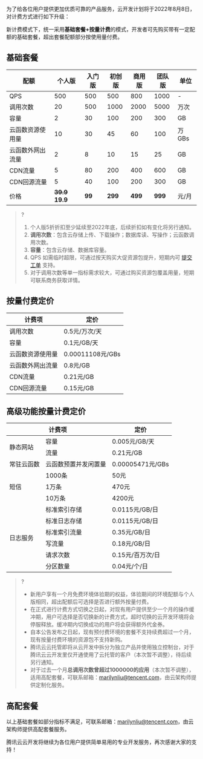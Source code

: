 
为了给各位用户提供更加优质可靠的产品服务，云开发计划将于2022年8月8日，对计费方式进行如下升级：

新计费模式下，统一采用**基础套餐+按量计费**的模式，开发者可先购买带有一定配额的基础套餐，超出套餐配额部分按使用量付费。

## 基础套餐

| 配额 | 个人版 | 入门版 | 初创版 | 商用版 | 团队版| 单位
| --- | --- | --- | --- | --- |  --- | --- |
| QPS | 500 | 500 | 500 | 800  | 1000  | - |
| 调用次数| 20 | 500 | 1000 | 2000 | 5000  | 万次 
| 容量 | 2 | 30 | 100 | 200 | 300  | GB 
| 云函数资源使用量 | 10 | 30 | 45 | 60  | 100 | 万GBs 
| 云函数外网出流量  | 2 | 8 | 10 | 15 | 25  | GB 
| CDN流量 | 5 | 80| 200  | 400 | 600  | GB |
| CDN回源流量 | 5 | 40 | 100 | 200 | 300  | GB |
| 价格 | **~~39.9~~ 19.9** | **99** | **299** | **499**  | **999**  | 元/月 |



>?
>1. 个人版5折折扣至少延续至2022年底，后续折扣如有变化将另行通知。
>2. **调用次数**：包含云存储上传、下载操作；数据库读、写操作；云函数调用次数。
>3. **容量**：包含云存储、数据库容量。
>4. QPS 如需临时超限，可通过按天购买大促资源包提升，短期内可 [提交工单](https://console.cloud.tencent.com/workorder/category) 支持。
>5. 对于调用次数等单一指标需求较大，可通过购买资源包覆盖用量，短期可联系商务获取详情。



## 按量付费定价

| 计费项 | 定价 |  
| --- | --- | 
| 调用次数  | 0.5元/万次/天 |
| 容量 | 0.1元/GB/天
| 云函数资源使用量 | 0.00011108元/GBs
| 云函数外网出流量  |  0.8元/GB
| CDN流量 | 0.21元/GB
| CDN回源流量 | 0.15元/GB


## 高级功能按量计费定价
<table>
<thead>
<tr>
<th colspan = "2">计费项</th>
<th>定价</th>
</tr>
</thead>
<tbody><tr>
<td rowspan = "2">静态网站</td>
<td>容量</td>
<td>0.005元/GB/天</td>
</tr>
<tr>
<td>流量</td>
<td>0.21元/GB</td>
</tr>
<tr>
<td>常驻云函数</td>
<td>云函数预置并发闲置量</td>
<td>0.00005471元/GBs</td>
</tr>
<tr>
<td rowspan = "3">短信</td>
<td>1000条</td>
<td>50元</td>
</tr>
<tr>
<td>1万条</td>
<td>470元</td>
</tr>
<tr>
<td>10万条</td>
<td>4200元</td>
</tr>
<tr>
<td rowspan = "6">日志服务</td>
<td>标准索引存储</td>
<td>0.0115元/GB/日</td>
</tr>
<tr>
<td>标准日志存储</td>
<td>0.0115元/GB/日</td>
</tr>
<tr>
<td>标准索引流量</td>
<td>0.35元/GB/日</td>
</tr>
<tr>
<td>写流量</td>
<td>0.18元/GB/日</td>
</tr>
<tr>
<td>请求次数</td>
<td>0.15元/百万次/日</td>
</tr>
<tr>
<td>分区数量</td>
<td>0.04元/个/日</td>
</tr>
</tbody></table>


>?
>- 新用户享有一个月免费环境体验期的权益，体验期间的环境配额与个人版相同，超出配额后可选择是否进行额外按量付费。
>- 在正式进行计费方式切换之日起，对现有用户提供至少一个月的操作缓冲期，用户可选择是否切换新的计费方式，超时切换的云开发环境将会停服释放。缓冲期内切换成功的用户将会获得额外代金券。
>- 自本公告发布之日起，现有预付费环境的套餐不支持续费超过一个月，现有按量付费环境的资源包不支持新购。
>- 腾讯云云托管即将从云开发中拆分为独立产品并使用独立控制台，对于腾讯云云开发里仅开通使用了云托管的客户（本次暂不调整），待后续另行通知。
>- 对于过去一个月**总调用次数曾超过1000000的应用**（本次暂不调整），适用高配套餐，可联系邮箱：marilynliu@tencent.com，由云架构师提供定制化服务。

## 高配套餐

以上基础套餐如部分指标不满足，可联系邮箱：marilynliu@tencent.com，由云架构师提供高配套餐服务。

腾讯云云开发将继续为各位用户提供简单易用的专业开发服务，再次感谢大家的支持！

